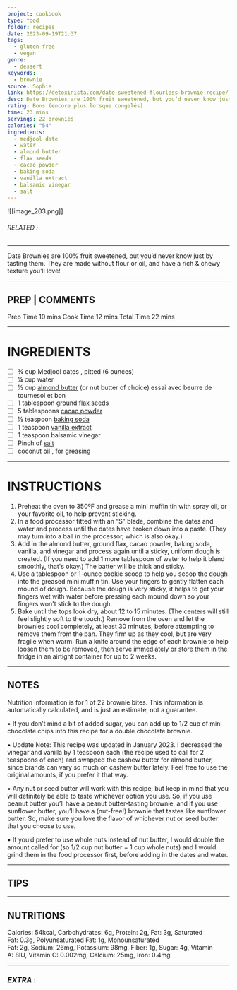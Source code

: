 ```yaml
---
project: cookbook
type: food
folder: recipes
date: 2023-09-19T21:37
tags:
  - gluten-free
  - vegan
genre:
  - dessert
keywords:
  - brownie
source: Sophie
link: https://detoxinista.com/date-sweetened-flourless-brownie-recipe/
desc: Date Brownies are 100% fruit sweetened, but you’d never know just by tasting them. They are made without flour or oil, and have a rich & chewy texture you’ll love!
rating: Bons (encore plus lorsque congelés)
time: 23 mins
servings: 22 brownies
calories: "54"
ingredients:
  - medjool date
  - water
  - almond butter
  - flax seeds
  - cacao powder
  - baking soda
  - vanilla extract
  - balsamic vinegar
  - salt
---
```


![[image_203.png]]
###### *RELATED* : 
---
Date Brownies are 100% fruit sweetened, but you’d never know just by tasting them. They are made without flour or oil, and have a rich & chewy texture you’ll love!

---
## PREP | COMMENTS

Prep Time 10 mins
Cook Time 12 mins
Total Time 22 mins

---
# INGREDIENTS

- [ ] ¾ cup Medjool dates , pitted (6 ounces)
- [ ] ¼ cup water
- [ ] ½ cup [almond butter](https://detoxinista.com/how-to-make-homemade-almond-butter/) (or nut butter of choice) essai avec beurre de tournesol et bon
- [ ] 1 tablespoon [ground flax seeds](http://amzn.to/2qptPyh)
- [ ] 5 tablespoons [cacao powder](http://amzn.to/2xwgLJi)
- [ ] ½ teaspoon [baking soda](http://amzn.to/2qPbEn7)
- [ ] 1 teaspoon [vanilla extract](http://amzn.to/2qP6I1K)
- [ ] 1 teaspoon balsamic vinegar
- [ ] Pinch of [salt](http://amzn.to/2rdmIuj)
- [ ] coconut oil , for greasing

---
# INSTRUCTIONS

1. Preheat the oven to 350ºF and grease a mini muffin tin with spray oil, or your favorite oil, to help prevent sticking. 
2. In a food processor fitted with an “S” blade, combine the dates and water and process until the dates have broken down into a paste. (They may turn into a ball in the processor, which is also okay.)
3. Add in the almond butter, ground flax, cacao powder, baking soda, vanilla, and vinegar and process again until a sticky, uniform dough is created. (If you need to add 1 more tablespoon of water to help it blend smoothly, that's okay.) The batter will be thick and sticky. 
4. Use a tablespoon or 1-ounce cookie scoop to help you scoop the dough into the greased mini muffin tin. Use your fingers to gently flatten each mound of dough. Because the dough is very sticky, it helps to get your fingers wet with water before pressing each mound down so your fingers won't stick to the dough. 
5. Bake until the tops look dry, about 12 to 15 minutes. (The centers will still feel slightly soft to the touch.) Remove from the oven and let the brownies cool completely, at least 30 minutes, before attempting to remove them from the pan. They firm up as they cool, but are very fragile when warm. Run a knife around the edge of each brownie to help loosen them to be removed, then serve immediately or store them in the fridge in an airtight container for up to 2 weeks.

---
## NOTES

Nutrition information is for 1 of 22 brownie bites. This information is automatically calculated, and is just an estimate, not a guarantee.

• If you don’t mind a bit of added sugar, you can add up to 1/2 cup of mini chocolate chips into this recipe for a double chocolate brownie. 

• Update Note: This recipe was updated in January 2023. I decreased the vinegar and vanilla by 1 teaspoon each (the recipe used to call for 2 teaspoons of each) and swapped the cashew butter for almond butter, since brands can vary so much on cashew butter lately. Feel free to use the original amounts, if you prefer it that way. 

• Any nut or seed butter will work with this recipe, but keep in mind that you will definitely be able to taste whichever option you use. So, if you use peanut butter you’ll have a peanut butter-tasting brownie, and if you use sunflower butter, you’ll have a (nut-free!) brownie that tastes like sunflower butter. So, make sure you love the flavor of whichever nut or seed butter that you choose to use.

• If you’d prefer to use whole nuts instead of nut butter, I would double the amount called for (so 1/2 cup nut butter = 1 cup whole nuts) and I would grind them in the food processor first, before adding in the dates and water.

---
## TIPS



---
## NUTRITIONS

Calories: 54kcal, Carbohydrates: 6g, Protein: 2g, Fat: 3g, Saturated Fat: 0.3g, Polyunsaturated Fat: 1g, Monounsaturated Fat: 2g, Sodium: 26mg, Potassium: 98mg, Fiber: 1g, Sugar: 4g, Vitamin A: 8IU, Vitamin C: 0.002mg, Calcium: 25mg, Iron: 0.4mg

---
### *EXTRA* :



